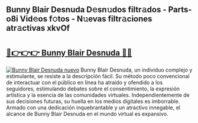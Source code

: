 ## Bunny Blair Desnuda D𝚎sn𝚞dos filtr𝚊dos - Parts-o8i Vid𝚎os f𝚘tos - N𝚞evas filtr𝚊ciones atr𝚊ctivas xkvOf

# <h2><a href="http://mb9akz.tromn.icu/?c=Bunny+Blair+Desnuda">🔗👉👉👉 Bunny Blair Desnuda 🔗🔗</a></h2>

[![Bunny Blair Desnuda nuevo](https://i.imgur.com/pEAQMta.gif)](http://mb9akz.tromn.icu/?c=Bunny+Blair+Desnuda)
Bunny Blair Desnuda, un individuo complejo y estimulante, se resiste a la descripción fácil. Su método poco convencional de interactuar con el público en línea ha atraído y ofendido a los seguidores, estimulando debates sobre el consentimiento, la expresión artística y la esencia de las comunidades virtuales. Independientemente de sus decisiones futuras, su huella en los medios digitales es imborrable. Armado con una dedicación inquebrantable y un atractivo innegable, el alcance de Bunny Blair Desnuda en el mundo virtual es expansivo.
